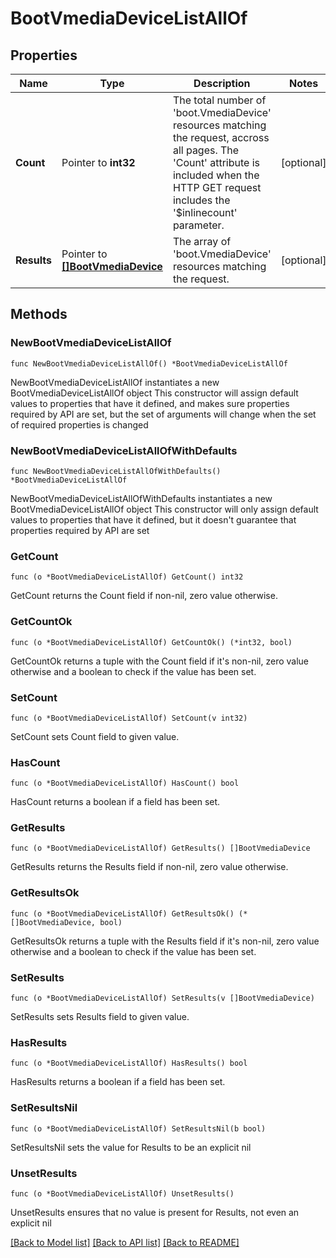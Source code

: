 # BootVmediaDeviceListAllOf

## Properties

Name | Type | Description | Notes
------------ | ------------- | ------------- | -------------
**Count** | Pointer to **int32** | The total number of &#39;boot.VmediaDevice&#39; resources matching the request, accross all pages. The &#39;Count&#39; attribute is included when the HTTP GET request includes the &#39;$inlinecount&#39; parameter. | [optional] 
**Results** | Pointer to [**[]BootVmediaDevice**](BootVmediaDevice.md) | The array of &#39;boot.VmediaDevice&#39; resources matching the request. | [optional] 

## Methods

### NewBootVmediaDeviceListAllOf

`func NewBootVmediaDeviceListAllOf() *BootVmediaDeviceListAllOf`

NewBootVmediaDeviceListAllOf instantiates a new BootVmediaDeviceListAllOf object
This constructor will assign default values to properties that have it defined,
and makes sure properties required by API are set, but the set of arguments
will change when the set of required properties is changed

### NewBootVmediaDeviceListAllOfWithDefaults

`func NewBootVmediaDeviceListAllOfWithDefaults() *BootVmediaDeviceListAllOf`

NewBootVmediaDeviceListAllOfWithDefaults instantiates a new BootVmediaDeviceListAllOf object
This constructor will only assign default values to properties that have it defined,
but it doesn't guarantee that properties required by API are set

### GetCount

`func (o *BootVmediaDeviceListAllOf) GetCount() int32`

GetCount returns the Count field if non-nil, zero value otherwise.

### GetCountOk

`func (o *BootVmediaDeviceListAllOf) GetCountOk() (*int32, bool)`

GetCountOk returns a tuple with the Count field if it's non-nil, zero value otherwise
and a boolean to check if the value has been set.

### SetCount

`func (o *BootVmediaDeviceListAllOf) SetCount(v int32)`

SetCount sets Count field to given value.

### HasCount

`func (o *BootVmediaDeviceListAllOf) HasCount() bool`

HasCount returns a boolean if a field has been set.

### GetResults

`func (o *BootVmediaDeviceListAllOf) GetResults() []BootVmediaDevice`

GetResults returns the Results field if non-nil, zero value otherwise.

### GetResultsOk

`func (o *BootVmediaDeviceListAllOf) GetResultsOk() (*[]BootVmediaDevice, bool)`

GetResultsOk returns a tuple with the Results field if it's non-nil, zero value otherwise
and a boolean to check if the value has been set.

### SetResults

`func (o *BootVmediaDeviceListAllOf) SetResults(v []BootVmediaDevice)`

SetResults sets Results field to given value.

### HasResults

`func (o *BootVmediaDeviceListAllOf) HasResults() bool`

HasResults returns a boolean if a field has been set.

### SetResultsNil

`func (o *BootVmediaDeviceListAllOf) SetResultsNil(b bool)`

 SetResultsNil sets the value for Results to be an explicit nil

### UnsetResults
`func (o *BootVmediaDeviceListAllOf) UnsetResults()`

UnsetResults ensures that no value is present for Results, not even an explicit nil

[[Back to Model list]](../README.md#documentation-for-models) [[Back to API list]](../README.md#documentation-for-api-endpoints) [[Back to README]](../README.md)


